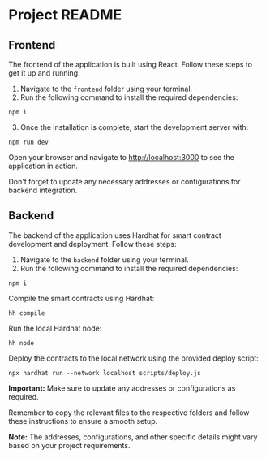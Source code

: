 <!DOCTYPE html>
<html>

<head>
  <title>Project README</title>
</head>

<body>

  <h1>Project README</h1>

  <h2>Frontend</h2>

  <p>The frontend of the application is built using React. Follow these steps to get it up and running:</p>

  <ol>
    <li>Navigate to the <code>frontend</code> folder using your terminal.</li>
    <li>Run the following command to install the required dependencies:</li>
  </ol>

  <pre><code>npm i</code></pre>

  <ol start="3">
    <li>Once the installation is complete, start the development server with:</li>
  </ol>

  <pre><code>npm run dev</code></pre>

  <p>Open your browser and navigate to <a href="http://localhost:3000">http://localhost:3000</a> to see the application in
    action.</p>

  <p>Don't forget to update any necessary addresses or configurations for backend integration.</p>

  <h2>Backend</h2>

  <p>The backend of the application uses Hardhat for smart contract development and deployment. Follow these steps:</p>

  <ol>
    <li>Navigate to the <code>backend</code> folder using your terminal.</li>
    <li>Run the following command to install the required dependencies:</li>
  </ol>

  <pre><code>npm i</code></pre>

  <p>Compile the smart contracts using Hardhat:</p>

  <pre><code>hh compile</code></pre>

  <p>Run the local Hardhat node:</p>

  <pre><code>hh node</code></pre>

  <p>Deploy the contracts to the local network using the provided deploy script:</p>

  <pre><code>npx hardhat run --network localhost scripts/deploy.js</code></pre>

  <p><strong>Important:</strong> Make sure to update any addresses or configurations as required.</p>

  <p>Remember to copy the relevant files to the respective folders and follow these instructions to ensure a smooth
    setup.</p>

  <p><strong>Note:</strong> The addresses, configurations, and other specific details might vary based on your project
    requirements.</p>

</body>

</html>
